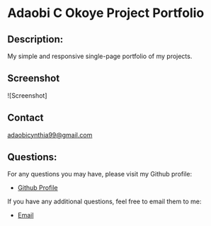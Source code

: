# Adaobi C Okoye Project Portfolio

## Description:
My simple and responsive single-page portfolio of my projects.

## Screenshot 
![Screenshot]
 
 ## Contact
 adaobicynthia99@gmail.com

  
  ## Questions:

  For any questions you may have, please visit my Github profile:
  - [Github Profile](https://github.com/adokoye)

  If you have any additional questions, feel free to email them to me:
  - [Email](adaobicynthia99@gmail.com)
